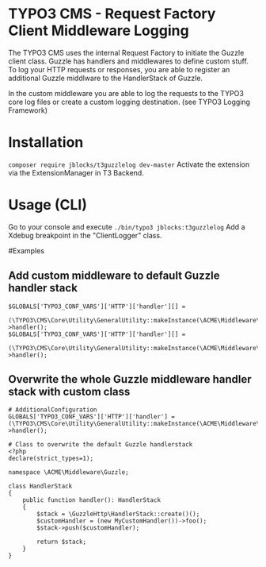 # TYPO3 CMS  - Request Factory Client Middleware Logging

The TYPO3 CMS uses the internal Request Factory to initiate the Guzzle client class. Guzzle has handlers and middlewares to define custom stuff. To log your HTTP requests or responses, you are able to register an additional Guzzle middlware to the HandlerStack of Guzzle. 

In the custom middleware you are able to log the requests to the TYPO3 core log files or create a custom logging destination. (see TYPO3 Logging Framework)

# Installation
`composer require jblocks/t3guzzlelog dev-master`
Activate the extension via the ExtensionManager in T3 Backend. 

# Usage (CLI)
Go to your console and execute `./bin/typo3 jblocks:t3guzzlelog`
Add a Xdebug breakpoint in the "ClientLogger" class.


#Examples

## Add custom middleware to default Guzzle handler stack
```
$GLOBALS['TYPO3_CONF_VARS']['HTTP']['handler'][] =
        (\TYPO3\CMS\Core\Utility\GeneralUtility::makeInstance(\ACME\Middleware\Guzzle\ACustomMiddleware::class))->handler();
$GLOBALS['TYPO3_CONF_VARS']['HTTP']['handler'][] =
        (\TYPO3\CMS\Core\Utility\GeneralUtility::makeInstance(\ACME\Middleware\Guzzle\ASecondCustomMiddleware::class))->handler();
```

## Overwrite the whole Guzzle middleware handler stack with custom class
```
# AdditionalConfiguration
GLOBALS['TYPO3_CONF_VARS']['HTTP']['handler'] = (\TYPO3\CMS\Core\Utility\GeneralUtility::makeInstance(\ACME\Middleware\Guzzle\HandlerStack::class))->handler();

# Class to overwrite the default Guzzle handlerstack
<?php
declare(strict_types=1);

namespace \ACME\Middleware\Guzzle;

class HandlerStack
{
    public function handler(): HandlerStack
    {
        $stack = \GuzzleHttp\HandlerStack::create()();
        $customHandler = (new MyCustomHandler())->foo();
        $stack->push($customHandler);

        return $stack;
    }
}
```
